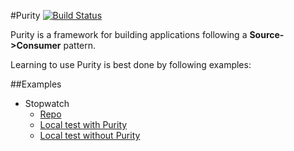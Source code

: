 #Purity [![Build Status](https://drone.io/github.com/0xor1/purity/status.png)](https://drone.io/github.com/0xor1/purity/latest)

Purity is a framework for building applications following a **Source->Consumer** pattern.

Learning to use Purity is best done by following examples:

##Examples

* Stopwatch
    * [Repo](http://github.com/0xor1/purity_stopwatch_example)
    * [Local test with Purity](http://0xor1.net/purity_stopwatch_example/index_with_purity.html)
    * [Local test without Purity](http://0xor1.net/purity_stopwatch_example/index_without_purity.html)